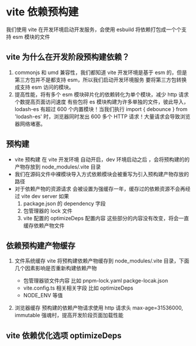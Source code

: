 # vite 依赖预构建

我们使用 vite 在开发环境启动开发服务，会使用 esbuild 将依赖打包成一个个支持 esm 模块的文件

## vite 为什么在开发阶段预构建依赖？

1. commonjs 和 umd 兼容性，我们都知道 vite 开发环境是基于 esm 的，但是第三方包并不是都支持 esm，所以我们启动开发环境服务 要将第三方包转换成支持 esm 访问的模块。
2. 提高性能，将有多个 esm 模块碎片化的依赖转化为单个模块，减少 http 请求个数提高页面访问速度
   有些包将 es 模块构建为许多单独的文件，彼此导入，lodash-es 有超过 600 个内置模块！当我们执行 import { debounce } from 'lodash-es' 时，浏览器同时发出 600 多个 HTTP 请求！大量请求会导致浏览器网络堵塞。

## 预构建

- vite 预构建 在 vite 开发环境 自动开启，dev 环境启动之后 ，会将预构建的的产物存放到 node_modules/.vite 目录
- 我们在源码文件中裸模块导入方式依赖模块会被重写为引入预构建产物存放的路径
- 对于依赖产物的资源请求 会被设置为强缓存一年，缓存过的依赖资源不会再经过 vite dev server
  如果
  1. package.json 的 dependency 字段
  2. 包管理器的 lock 文件
  3. vite 配置的 optimizeDeps 配置内容
     这些部分的内容没有改变，将会一直缓存依赖产物文件

## 依赖预构建产物缓存

1. 文件系统缓存
   vite 将预构建依赖产物缓存到 node_modules/.vite 目录，下面几个因素影响是否重新构建依赖产物

   - 包管理器锁文件内容 比如 pnpm-lock.yaml packge-locak.json
   - vite.config.ts 相关相关字段 比如 optimizeDeps
   - NODE_ENV 等值

2. 浏览器缓存
   预构建的依赖产物请求使用 http 请求头 max-age=31536000, immutable 强魂村，提高开发阶段页面加载性能

## vite 依赖优化选项 optimizeDeps
